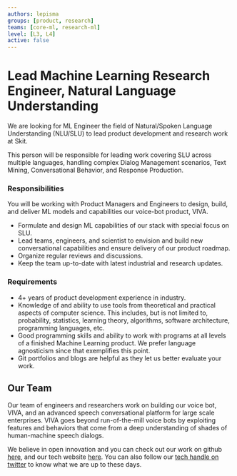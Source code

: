```yaml
---
authors: lepisma
groups: [product, research]
teams: [core-ml, research-ml]
level: [L3, L4]
active: false
---
```


# Lead Machine Learning Research Engineer, Natural Language Understanding

We are looking for ML Engineer the field of Natural/Spoken Language
Understanding (NLU/SLU) to lead product development and research work at Skit.

This person will be responsible for leading work covering SLU across multiple
languages, handling complex Dialog Management scenarios, Text Mining,
Conversational Behavior, and Response Production.

### Responsibilities

You will be working with Product Managers and Engineers to design, build, and
deliver ML models and capabilities our voice-bot product, VIVA.

+ Formulate and design ML capabilities of our stack with special focus on SLU.
+ Lead teams, engineers, and scientist to envision and build new conversational
  capabilities and ensure delivery of our product roadmap.
+ Organize regular reviews and discussions.
+ Keep the team up-to-date with latest industrial and research updates.

### Requirements

+ 4+ years of product development experience in industry.
+ Knowledge of and ability to use tools from theoretical and practical aspects
  of computer science. This includes, but is not limited to, probability,
  statistics, learning theory, algorithms, software architecture, programming
  languages, etc.
+ Good programming skills and ability to work with programs at all levels of a
  finished Machine Learning product. We prefer language agnosticism since that
  exemplifies this point.
+ Git portfolios and blogs are helpful as they let us better evaluate your work.

## Our Team

Our team of engineers and researchers work on building our voice bot, VIVA, and
an advanced speech conversational platform for large scale enterprises. VIVA
goes beyond run-of-the-mill voice bots by exploiting features and behaviors that
come from a deep understanding of shades of human-machine speech dialogs.

We believe in open innovation and you can check out our work on github [here](https://github.com/skit-ai), and
our tech website [here](https://tech.skit.ai/). You can also follow our [tech handle on twitter](https://twitter.com/SkitTech/) to know
what we are up to these days.

